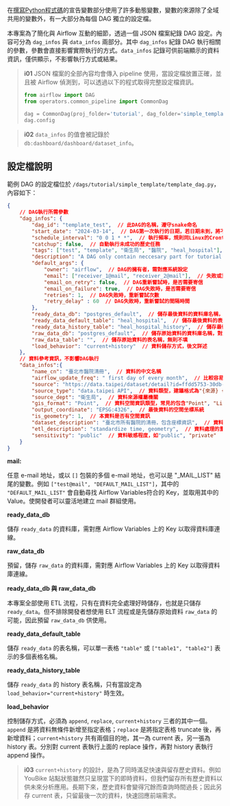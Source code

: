 

在[撰寫Python程式碼](/data-end/dag-code)的宣告變數部分使用了許多動態變數，變數的來源除了全域共用的變數外，有一大部分為每個 DAG 獨立的設定檔。

本專案為了簡化與 Airflow 互動的細節，透過一個 JSON 檔案紀錄 DAG 設定。內容可分為 `dag_infos` 與 `data_infos` 兩部分。其中 `dag_infos` 紀錄 DAG 執行相關的參數，參數會直接影響實際執行的方式。`data_infos` 記錄可供前端顯示的資料資訊，僅供顯示，不影響執行方式或結果。

> **i01**
> JSON 檔案的全部內容均會傳入 pipeline 使用，當設定檔放置正確，並且被 Airflow 偵測到，可以透過以下的程式取得完整設定檔資訊。
>
> ``` python
> from airflow import DAG
> from operators.common_pipeline import CommonDag
>
> dag = CommonDag(proj_folder='tutorial', dag_folder='simple_template')
> dag.config
> ```

> **i02**
> `data_infos` 的值會被記錄於 `db:dashboard/dashboard/dataset_info`。

## 設定檔說明

範例 DAG 的設定檔位於 `/dags/tutorial/simple_template/template_dag.py`，內容如下：

``` JSON
{
    // DAG執行所需參數
    "dag_infos": {
        "dag_id": "template_test",  // 此DAG的名稱，遵守snake命名
        "start_date": "2024-03-14",  // DAG第一次執行的日期，若日期未到，將不會執行
        "schedule_interval": "0 0 1 * *",  // 執行頻率，規則同Linux的Crontab
        "catchup": false,  // 自動執行未成功的歷史任務
        "tags": ["test", "template", "衛生局", "醫院", "heal_hospital"],  // 顯示於 Airflow 網頁介面的標籤
        "description": "A DAG only contain neccesary part for tutorial.",  // 顯示於 Airflow 網頁介面的說明，建議採英文
        "default_args": {
            "owner": "airflow",  // DAG的擁有者，需對應系統設定
            "email": ["receiver_1@mail", "receiver_2@mail"],  // 失敗或重試需要寄送的收信者，後文詳述
            "email_on_retry": false,  // DAG重新嘗試時，是否需要寄信
            "email_on_failure": true,  // DAG失敗時，是否需要寄信
            "retries": 1,  // DAG失敗時，重新嘗試次數
            "retry_delay" : 60  // DAG失敗時，重新嘗試的間隔時間
        },
        "ready_data_db": "postgres_default",  // 儲存最後資料的資料庫名稱，後文詳述
        "ready_data_default_table": "heal_hospital",  // 儲存最後資料的表名稱，遵守snake命名，後文詳述
        "ready_data_history_table": "heal_hospital_history",  // 儲存最後資料的歷史表名稱，應為ready_data_default_table後加上history，後文詳述
        "raw_data_db": "postgres_default",  // 儲存原始資料的資料庫名稱，對應Airflow conncetion變數
        "raw_data_table": "",  // 儲存原始資料的表名稱，無則不填
        "load_behavior": "current+history"  // 資料儲存方式，後文詳述
    },
    // 資料參考資訊，不影響DAG執行
    "data_infos":{
        "name_cn": "臺北市醫院清冊",  // 資料的中文名稱
        "airflow_update_freq": " first day of every month",  // 比較容易理解的schedule_interval
        "source": "https://data.taipei/dataset/detail?id=ffdd5753-30db-4c38-b65f-b77892773d60",  // 資料文件位置
        "source_type": "data.taipei API",  // 資料類型，建議格式為"{來源} {檔案類型}"
        "source_dept": "衛生局",  // 資料來源權屬機關
        "gis_format": "Point",  // 資料空間資訊類型，常見的包含"Point", "LineString", "Polygon"
        "output_coordinate": "EPSG:4326",  // 最後資料的空間坐標系統
        "is_geometry": 1,  // 本資料是否有空間資訊
        "dataset_description": "臺北市所有醫院的清冊，包含座標資訊",  // 資料細節說明
        "etl_description": "standardize time, geometry",  // 資料處理的重點資訊
        "sensitivity": "public"  // 資料敏感程度，如"public", "private"
    }
}
```

**mail:**

任意 e-mail 地址，或以 `[]` 包裝的多個 e-mail 地址，也可以是 "_MAIL_LIST" 結尾的變數。例如 `["test@mail", "DEFAULT_MAIL_LIST"]`，其中的 `"DEFAULT_MAIL_LIST"` 會自動尋找 Airflow Variables符合的 Key，並取用其中的 Value。使開發者可以靈活地建立 mail 群組使用。

**ready_data_db**

儲存 `ready_data` 的資料庫，需對應 Airflow Variables 上的 Key 以取得資料庫連線。

**raw_data_db**

預留，儲存 `raw_data` 的資料庫，需對應 Airflow Variables 上的 Key 以取得資料庫連線。

**ready_data_db 與 raw_data_db**

本專案全部使用 ETL 流程，只有在資料完全處理好時儲存，也就是只儲存 `ready_data`。但不排除開發者想使用 ELT 流程或是先儲存原始資料 `raw_data` 的可能，因此預留 `raw_data_db` 供使用。

**ready_data_default_table**

儲存 `ready_data` 的表名稱，可以單一表格 `"table"` 或 `["table1", "table2"]` 表示的多個表格名稱。

**ready_data_history_table**

儲存 `ready_data` 的 history 表名稱，只有當設定為 `load_behavior="current+history"` 時生效。

**load_behavior**

控制儲存方式，必須為 `append`, `replace`, `current+history` 三者的其中一個。`append` 是將資料無條件新增至指定表格；`replace` 是將指定表格 truncate 後，再新增資料；`current+history` 共有兩個目的地，其一為 current 表，另一張為 history 表。分別對 current 表執行上面的 replace 操作，再對 history 表執行 append 操作。

> **i03**
> `current+history` 的設計，是為了同時滿足快速與留存歷史資料。例如 YouBike 站點狀態雖然只呈現當下的即時資料，但我們留存所有歷史資料以供未來分析應用。長期下來，歷史資料會變得冗餘而查詢時間過長；因此另存 current 表，只留最後一次的資料，快速回應前端需求。
